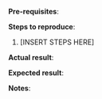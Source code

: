 **Pre-requisites**:

**Steps to reproduce**:

  1. [INSERT STEPS HERE]

**Actual result**:

**Expected result**:

**Notes**:

